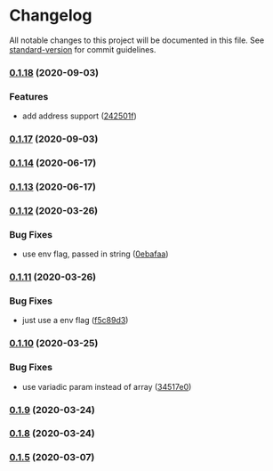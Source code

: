 # Changelog

All notable changes to this project will be documented in this file. See [standard-version](https://github.com/conventional-changelog/standard-version) for commit guidelines.

### [0.1.18](https://github.com/Vivvo/vivvo-go-common/compare/v0.1.16...v0.1.18) (2020-09-03)


### Features

* add address support ([242501f](https://github.com/Vivvo/vivvo-go-common/commit/242501fb57a68a3022518a981113d62a27200d03))

### [0.1.17](https://github.com/Vivvo/vivvo-go-common/compare/v0.1.16...v0.1.17) (2020-09-03)

### [0.1.14](https://github.com/Vivvo/vivvo-go-common/compare/v0.1.13...v0.1.14) (2020-06-17)

### [0.1.13](https://github.com/Vivvo/vivvo-go-common/compare/v0.1.12...v0.1.13) (2020-06-17)

### [0.1.12](https://github.com/Vivvo/vivvo-go-common/compare/v0.1.11...v0.1.12) (2020-03-26)


### Bug Fixes

* use env flag, passed in string ([0ebafaa](https://github.com/Vivvo/vivvo-go-common/commit/0ebafaaf8a3695703566898423007d47ab0d654b))

### [0.1.11](https://github.com/Vivvo/vivvo-go-common/compare/v0.1.10...v0.1.11) (2020-03-26)


### Bug Fixes

* just use a env flag ([f5c89d3](https://github.com/Vivvo/vivvo-go-common/commit/f5c89d31adb3ed8e06cff71e5c2f675890921605))

### [0.1.10](https://github.com/Vivvo/vivvo-go-common/compare/v0.1.9...v0.1.10) (2020-03-25)


### Bug Fixes

* use variadic param instead of array ([34517e0](https://github.com/Vivvo/vivvo-go-common/commit/34517e06ed472894769e4b361cda1c334f42540d))

### [0.1.9](https://github.com/Vivvo/vivvo-go-common/compare/v0.1.8...v0.1.9) (2020-03-24)

### [0.1.8](https://github.com/Vivvo/vivvo-go-common/compare/v0.1.7...v0.1.8) (2020-03-24)

### [0.1.5](https://github.com/Vivvo/vivvo-go-common/compare/v0.1.4...v0.1.5) (2020-03-07)
